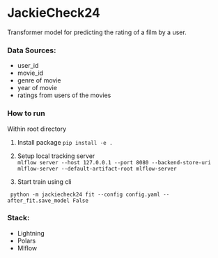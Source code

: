 # JackieCheck24

Transformer model for predicting the rating of a film by a user.

### Data Sources: 
 - user_id
 - movie_id
 - genre of movie
 - year of movie
 - ratings from users of the movies

### How to run 
Within root directory

1. Install package 
 ```pip install -e .```


2. Setup local tracking server  
```mlflow server --host 127.0.0.1 --port 8080 --backend-store-uri mlflow-server --default-artifact-root mlflow-server```


3. Start train using cli

``` python -m jackiecheck24 fit --config config.yaml --after_fit.save_model False``` 



### Stack:
- Lightning
- Polars
- Mlflow